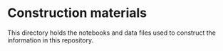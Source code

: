 # Construction materials

This directory holds the notebooks and data files used to construct the information in this repository.

